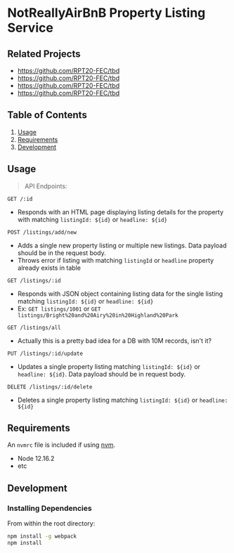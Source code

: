 # NotReallyAirBnB Property Listing Service


## Related Projects

  - https://github.com/RPT20-FEC/tbd
  - https://github.com/RPT20-FEC/tbd
  - https://github.com/RPT20-FEC/tbd
  - https://github.com/RPT20-FEC/tbd

## Table of Contents

1. [Usage](#Usage)
2. [Requirements](#requirements)
3. [Development](#development)

## Usage

> API Endpoints:

`GET /:id`
- Responds with an HTML page displaying listing details for the property with matching `listingId: ${id}` or `headline: ${id}`

`POST /listings/add/new`
- Adds a single new property listing or multiple new listings. Data payload should be in the request body.
- Throws error if listing with matching `listingId` or `headline` property already exists in table

`GET /listings/:id`
- Responds with JSON object containing listing data for the single listing matching `listingId: ${id}` or `headline: ${id}`
- Ex: `GET listings/1001` or `GET listings/Bright%20and%20Airy%20in%20Highland%20Park`

`GET /listings/all`
- Actually this is a pretty bad idea for a DB with 10M records, isn't it?

`PUT /listings/:id/update`
- Updates a single property listing matching `listingId: ${id}` or `headline: ${id}`. Data payload should be in request body.

`DELETE /listings/:id/delete`
- Deletes a single property listing matching `listingId: ${id}` or `headline: ${id}`


## Requirements

An `nvmrc` file is included if using [nvm](https://github.com/creationix/nvm).

- Node 12.16.2
- etc

## Development

### Installing Dependencies

From within the root directory:

```sh
npm install -g webpack
npm install
```

